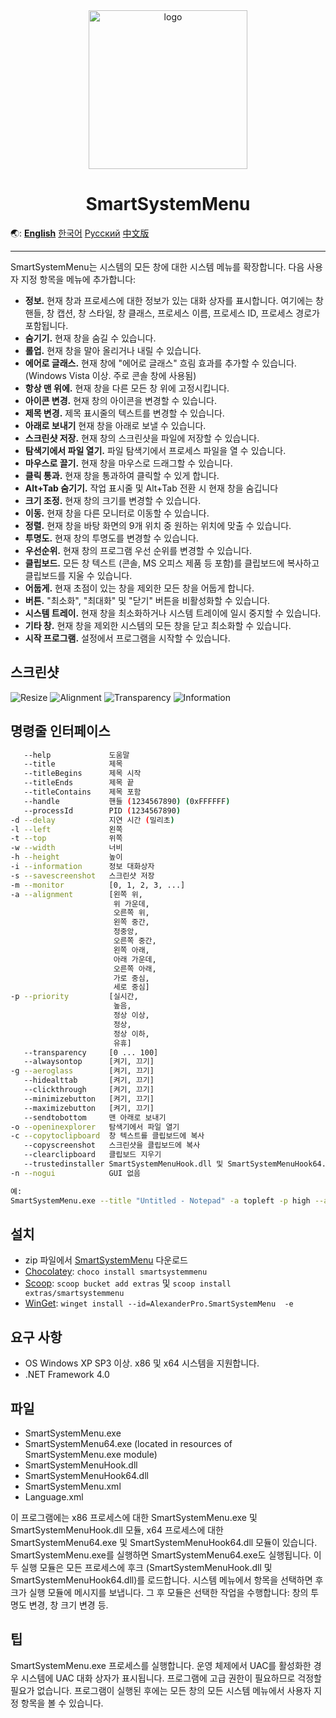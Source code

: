 <div align="center">

<img src="./SmartSystemMenu/Images/SmartSystemMenuLogo.png" alt="logo" width="254">

# SmartSystemMenu

</div>

🌏: [**English**](/) [한국어](/README_KO.md) [Русский](/README_RU.md) [中文版](/README_CN.md)

---

SmartSystemMenu는 시스템의 모든 창에 대한 시스템 메뉴를 확장합니다. 다음 사용자 지정 항목을 메뉴에 추가합니다:

* **정보.** 현재 창과 프로세스에 대한 정보가 있는 대화 상자를 표시합니다. 여기에는 창 핸들, 창 캡션, 창 스타일, 창 클래스, 프로세스 이름, 프로세스 ID, 프로세스 경로가 포함됩니다.
* **숨기기.** 현재 창을 숨길 수 있습니다.
* **롤업.** 현재 창을 말아 올리거나 내릴 수 있습니다.
* **에어로 글래스.** 현재 창에 "에어로 글래스" 흐림 효과를 추가할 수 있습니다. (Windows Vista 이상. 주로 콘솔 창에 사용됨)
* **항상 맨 위에.** 현재 창을 다른 모든 창 위에 고정시킵니다.
* **아이콘 변경.** 현재 창의 아이콘을 변경할 수 있습니다.
* **제목 변경.** 제목 표시줄의 텍스트를 변경할 수 있습니다.
* **아래로 보내기** 현재 창을 아래로 보낼 수 있습니다.
* **스크린샷 저장.** 현재 창의 스크린샷을 파일에 저장할 수 있습니다.
* **탐색기에서 파일 열기.** 파일 탐색기에서 프로세스 파일을 열 수 있습니다.
* **마우스로 끌기.** 현재 창을 마우스로 드래그할 수 있습니다.
* **클릭 통과.** 현재 창을 통과하여 클릭할 수 있게 합니다.
* **Alt+Tab 숨기기.** 작업 표시줄 및 Alt+Tab 전환 시 현재 창을 숨깁니다
* **크기 조정.** 현재 창의 크기를 변경할 수 있습니다.
* **이동.** 현재 창을 다른 모니터로 이동할 수 있습니다.
* **정렬.** 현재 창을 바탕 화면의 9개 위치 중 원하는 위치에 맞출 수 있습니다.
* **투명도.** 현재 창의 투명도를 변경할 수 있습니다.
* **우선순위.** 현재 창의 프로그램 우선 순위를 변경할 수 있습니다.
* **클립보드.** 모든 창 텍스트 (콘솔, MS 오피스 제품 등 포함)를 클립보드에 복사하고 클립보드를 지울 수 있습니다.
* **어둡게.** 현재 초점이 있는 창을 제외한 모든 창을 어둡게 합니다.
* **버튼.** "최소화", "최대화" 및 "닫기" 버튼을 비활성화할 수 있습니다.
* **시스템 트레이.** 현재 창을 최소화하거나 시스템 트레이에 일시 중지할 수 있습니다.
* **기타 창.** 현재 창을 제외한 시스템의 모든 창을 닫고 최소화할 수 있습니다.
* **시작 프로그램.** 설정에서 프로그램을 시작할 수 있습니다.

스크린샷
------------------

![Resize](./SmartSystemMenu/Images/SmartSystemMenuEn1.png)
![Alignment](./SmartSystemMenu/Images/SmartSystemMenuEn2.png)
![Transparency](./SmartSystemMenu/Images/SmartSystemMenuEn3.png)
![Information](./SmartSystemMenu/Images/SmartSystemMenuEn4.png)

명령줄 인터페이스
--------------------

```bash
   --help             도움말
   --title            제목
   --titleBegins      제목 시작
   --titleEnds        제목 끝
   --titleContains    제목 포함
   --handle           핸들 (1234567890) (0xFFFFFF)
   --processId        PID (1234567890)
-d --delay            지연 시간 (밀리초)
-l --left             왼쪽
-t --top              위쪽
-w --width            너비
-h --height           높이
-i --information      정보 대화상자
-s --savescreenshot   스크린샷 저장
-m --monitor          [0, 1, 2, 3, ...]
-a --alignment        [왼쪽 위,
                       위 가운데,
                       오른쪽 위,
                       왼쪽 중간,
                       정중앙,
                       오른쪽 중간,
                       왼쪽 아래,
                       아래 가운데,
                       오른쪽 아래,
                       가로 중심,
                       세로 중심]
-p --priority         [실시간,
                       높음,
                       정상 이상,
                       정상,
                       정상 이하,
                       유휴]
   --transparency     [0 ... 100]
   --alwaysontop      [켜기, 끄기]
-g --aeroglass        [켜기, 끄기]
   --hidealttab       [켜기, 끄기]
   --clickthrough     [켜기, 끄기]
   --minimizebutton   [켜기, 끄기]
   --maximizebutton   [켜기, 끄기]
   --sendtobottom     맨 아래로 보내기
-o --openinexplorer   탐색기에서 파일 열기
-c --copytoclipboard  창 텍스트를 클립보드에 복사
   --copyscreenshot   스크린샷을 클립보드에 복사
   --clearclipboard   클립보드 지우기
   --trustedinstaller SmartSystemMenuHook.dll 및 SmartSystemMenuHook64.dll에 대한 TrustedInstaller 소유자 설정
-n --nogui            GUI 없음

예:
SmartSystemMenu.exe --title "Untitled - Notepad" -a topleft -p high --alwaysontop on --nogui
```

설치
--------------------

* zip 파일에서 [SmartSystemMenu](https://github.com/AlexanderPro/SmartSystemMenu/releases) 다운로드
* [Chocolatey](https://chocolatey.org/): `choco install smartsystemmenu`
* [Scoop](https://scoop.sh/): `scoop bucket add extras` 및 `scoop install extras/smartsystemmenu`
* [WinGet](https://github.com/microsoft/winget-cli): `winget install --id=AlexanderPro.SmartSystemMenu  -e`

요구 사항
--------------------

* OS Windows XP SP3 이상. x86 및 x64 시스템을 지원합니다.
* .NET Framework 4.0

파일
--------------------

* SmartSystemMenu.exe
* SmartSystemMenu64.exe (located in resources of SmartSystemMenu.exe module)
* SmartSystemMenuHook.dll
* SmartSystemMenuHook64.dll
* SmartSystemMenu.xml
* Language.xml

이 프로그램에는 x86 프로세스에 대한 SmartSystemMenu.exe 및 SmartSystemMenuHook.dll 모듈, x64 프로세스에 대한 SmartSystemMenu64.exe 및 SmartSystemMenuHook64.dll 모듈이 있습니다. SmartSystemMenu.exe를 실행하면 SmartSystemMenu64.exe도 실행됩니다. 이 두 실행 모듈은 모든 프로세스에 후크 (SmartSystemMenuHook.dll 및 SmartSystemMenuHook64.dll)를 로드합니다. 시스템 메뉴에서 항목을 선택하면 후크가 실행 모듈에 메시지를 보냅니다. 그 후 모듈은 선택한 작업을 수행합니다: 창의 투명도 변경, 창 크기 변경 등.

팁
--------------------

SmartSystemMenu.exe 프로세스를 실행합니다. 운영 체제에서 UAC를 활성화한 경우 시스템에 UAC 대화 상자가 표시됩니다. 프로그램에 고급 권한이 필요하므로 걱정할 필요가 없습니다. 프로그램이 실행된 후에는 모든 창의 모든 시스템 메뉴에서 사용자 지정 항목을 볼 수 있습니다.
